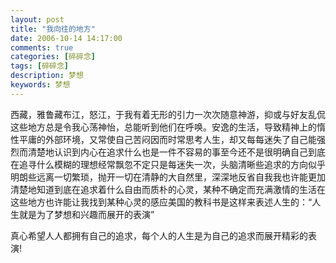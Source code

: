 ```yaml
---
layout: post
title: "我向往的地方"
date: 2006-10-14 14:17:00 
comments: true
categories: [碎碎念]
tags: [碎碎念]
description: 梦想
keywords: 梦想
---
```


西藏，雅鲁藏布江，怒江，于我有着无形的引力一次次随意神游，抑或与好友乱侃这些地方总是令我心荡神怡，总能听到他们在呼唤。安逸的生活，导致精神上的惰性平庸的外部环境，又常使自己苦闷因而时常思考人生，却又每每迷失了自己能强烈而清楚地认识到内心在追求什么也是一件不容易的事至今还不是很明确自己到底在追寻什么模糊的理想经常飘忽不定只是每迷失一次，头脑清晰些追求的方向似乎明朗些远离一切繁琐，抛开一切在清静的大自然里，深深地反省自我我也许能更加清楚地知道到底在追求着什么自由而质朴的心灵，某种不确定而充满激情的生活在这些地方也许能让我找到某种心灵的感应美国的教科书是这样来表述人生的：“人生就是为了梦想和兴趣而展开的表演”

真心希望人人都拥有自己的追求，每个人的人生是为自己的追求而展开精彩的表演!
